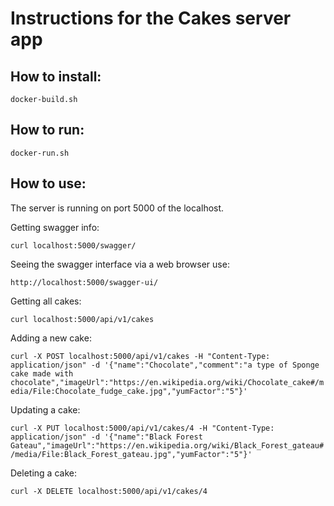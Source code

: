 Instructions for the Cakes server app
=====================================

How to install:
---------------

``docker-build.sh``

How to run:
-----------

``docker-run.sh``

How to use:
-----------

The server is running on port 5000 of the localhost.

Getting swagger info:

``curl localhost:5000/swagger/``

Seeing the swagger interface via a web browser use:

``http://localhost:5000/swagger-ui/``

Getting all cakes:

``curl localhost:5000/api/v1/cakes``

Adding a new cake:

``curl -X POST localhost:5000/api/v1/cakes -H "Content-Type: application/json" -d '{"name":"Chocolate","comment":"a type of Sponge cake made with chocolate","imageUrl":"https://en.wikipedia.org/wiki/Chocolate_cake#/media/File:Chocolate_fudge_cake.jpg","yumFactor":"5"}'``

Updating a cake:

``curl -X PUT localhost:5000/api/v1/cakes/4 -H "Content-Type: application/json" -d '{"name":"Black Forest Gateau","imageUrl":"https://en.wikipedia.org/wiki/Black_Forest_gateau#/media/File:Black_Forest_gateau.jpg","yumFactor":"5"}'``

Deleting a cake:

``curl -X DELETE localhost:5000/api/v1/cakes/4``

